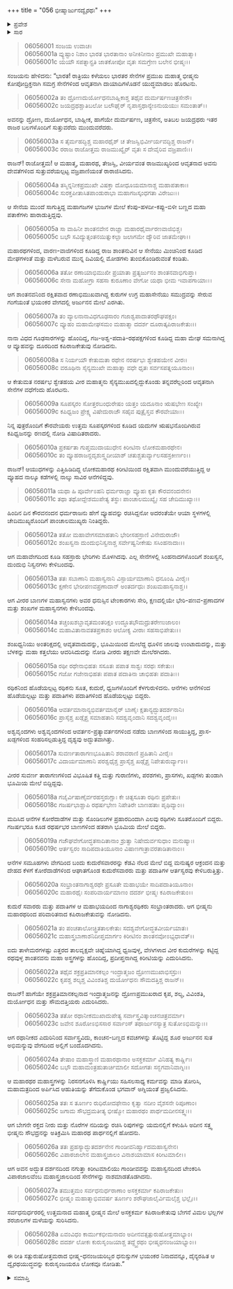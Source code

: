+++
title = "056 ಭೀಷ್ಮಾರ್ಜುನದ್ವೈರಥಃ"
+++

<details><summary>ಪ್ರವೇಶ</summary>


।।   ಓಂ ಓಂ ನಮೋ ನಾರಾಯಣಾಯ।।   ಶ್ರೀ ವೇದವ್ಯಾಸಾಯ ನಮಃ ।।

ಶ್ರೀ ಕೃಷ್ಣದ್ವೈಪಾಯನ ವೇದವ್ಯಾಸ ವಿರಚಿತ  

**ಶ್ರೀ ಮಹಾಭಾರತ**

**ಭೀಷ್ಮ ಪರ್ವ**

**ಭೀಷ್ಮವಧ ಪರ್ವ**

**ಅಧ್ಯಾಯ 56**

</details>

<details><summary>ಸಾರ</summary>

ಯುದ್ಧಾರಂಭ (1-20). ಭೀಷ್ಮಾರ್ಜುನರ ರಥಯುದ್ಧ (21-28).


</details>


> 06056001 ಸಂಜಯ ಉವಾಚ।   
06056001a ವ್ಯುಷ್ಟಾಂ ನಿಶಾಂ ಭಾರತ ಭಾರತಾನಾಂ
	ಅನೀಕಿನೀನಾಂ ಪ್ರಮುಖೇ ಮಹಾತ್ಮಾ।   
> 06056001c ಯಯೌ ಸಪತ್ನಾನ್ಪ್ರತಿ ಜಾತಕೋಪೋ
	ವೃತಃ ಸಮಗ್ರೇಣ ಬಲೇನ ಭೀಷ್ಮಃ।।   

ಸಂಜಯನು ಹೇಳಿದನು: “ಭಾರತ! ರಾತ್ರಿಯು ಕಳೆಯಲು ಭಾರತರ ಸೇನೆಗಳ ಪ್ರಮುಖ ಮಹಾತ್ಮ ಭೀಷ್ಮನು ಕೋಪೋದ್ರಿಕ್ತನಾಗಿ ಸಮಗ್ರ ಸೇನೆಗಳಿಂದ ಆವೃತನಾಗಿ ದಾಯಾದಿಗಳೊಡನೆ ಯುದ್ಧಮಾಡಲು ಹೊರಟನು.

> 06056002a ತಂ ದ್ರೋಣದುರ್ಯೋಧನಬಾಹ್ಲಿಕಾಶ್ಚ
	ತಥೈವ ದುರ್ಮರ್ಷಣಚಿತ್ರಸೇನೌ।   
> 06056002c ಜಯದ್ರಥಶ್ಚಾತಿಬಲೋ ಬಲೌಘೈರ್
	ನೃಪಾಸ್ತಥಾನ್ಯೇಽನುಯಯುಃ ಸಮಂತಾತ್।।   

ಅವನನ್ನು ದ್ರೋಣ, ದುರ್ಯೋಧನ, ಬಾಹ್ಲೀಕ, ಹಾಗೆಯೇ ದುರ್ಮರ್ಷಣ, ಚಿತ್ರಸೇನ, ಅತಿಬಲ ಜಯದ್ರಥರು ಇತರ ರಾಜರ ಬಲಗಳೊಂದಿಗೆ ಸುತ್ತುವರೆದು ಮುಂದುವರೆದರು.

> 06056003a ಸ ತೈರ್ಮಹದ್ಭಿಶ್ಚ ಮಹಾರಥೈಶ್
	ಚ ತೇಜಸ್ವಿಭಿರ್ವೀರ್ಯವದ್ಭಿಶ್ಚ ರಾಜನ್।   
> 06056003c ರರಾಜ ರಾಜೋತ್ತಮ ರಾಜಮುಖ್ಯೈರ್
	ವೃತಃ ಸ ದೇವೈರಿವ ವಜ್ರಪಾಣಿಃ।।   

ರಾಜನ್! ರಾಜೋತ್ತಮ! ಆ ಮಹಾತ್ಮ, ಮಹಾರಥ, ತೇಜಸ್ವಿ, ವೀರ್ಯವಂತ ರಾಜಮುಖ್ಯರಿಂದ ಆವೃತನಾದ ಅವನು ದೇವತೆಗಳಿಂದ ಸುತ್ತುವರೆಯಲ್ಪಟ್ಟ ವಜ್ರಪಾಣಿಯಂತೆ ರಾರಾಜಿಸಿದನು.

> 06056004a ತಸ್ಮಿನ್ನನೀಕಪ್ರಮುಖೇ ವಿಷಕ್ತಾ
	ದೋಧೂಯಮಾನಾಶ್ಚ ಮಹಾಪತಾಕಾಃ।   
> 06056004c ಸುರಕ್ತಪೀತಾಸಿತಪಾಂಡುರಾಭಾ
	ಮಹಾಗಜಸ್ಕಂಧಗತಾ ವಿರೇಜುಃ।।   

ಆ ಸೇನೆಯ ಮುಂದೆ ಸಾಗುತ್ತಿದ್ದ ಮಹಾಗಜಗಳ ಭುಜಗಳ ಮೇಲೆ ಕೆಂಪು-ಹಳದೀ-ಕಪ್ಪು-ಬಿಳೀ ಬಣ್ಣದ ಮಹಾ ಪತಾಕೆಗಳು ಹಾರಾಡುತ್ತಿದ್ದವು.

> 06056005a ಸಾ ವಾಹಿನೀ ಶಾಂತನವೇನ ರಾಜ್ಞಾ
	ಮಹಾರಥೈರ್ವಾರಣವಾಜಿಭಿಶ್ಚ।   
> 06056005c ಬಭೌ ಸವಿದ್ಯುತ್ಸಂತನಯಿತ್ನುಕಲ್ಪಾ
	ಜಲಾಗಮೇ ದ್ಯೌರಿವ ಜಾತಮೇಘಾ।।   

ಮಹಾರಥಗಳಿಂದ, ವಾರಣ-ವಾಜಿಗಳಿಂದ ಕೂಡಿದ್ದ ರಾಜ ಶಾಂತನುವಿನ ಆ ಸೇನೆಯು ಮಿಂಚಿನಿಂದ ಕೂಡಿದ ಮೇಘಗಳಂತೆ ಮತ್ತು ಮಳೆಬರುವ ಮುನ್ನ ದಿವಿಯಲ್ಲಿ ಮೋಡಗಳು ತುಂಬಿಕೊಂಡಿರುವಂತೆ ಕಂಡಿತು.

> 06056006a ತತೋ ರಣಾಯಾಭಿಮುಖೀ ಪ್ರಯಾತಾ
	ಪ್ರತ್ಯರ್ಜುನಂ ಶಾಂತನವಾಭಿಗುಪ್ತಾ।   
> 06056006c ಸೇನಾ ಮಹೋಗ್ರಾ ಸಹಸಾ ಕುರೂಣಾಂ
	ವೇಗೋ ಯಥಾ ಭೀಮ ಇವಾಪಗಾಯಾಃ।।   

ಆಗ ಶಾಂತನವನಿಂದ ರಕ್ಷಿತವಾದ ರಣಾಭಿಮುಖವಾಗಿದ್ದ ಕುರುಗಳ ಉಗ್ರ ಮಹಾಸೇನೆಯು ಸಮುದ್ರವನ್ನು ಸೇರುವ ಗಂಗೆಯಂತೆ ಭಯಂಕರ ವೇಗದಲ್ಲಿ ಅರ್ಜುನನ ಮೇಲೆ ಎರಗಿತು.

> 06056007a ತಂ ವ್ಯಾಲನಾನಾವಿಧಗೂಢಸಾರಂ
	ಗಜಾಶ್ವಪಾದಾತರಥೌಘಪಕ್ಷಂ।   
> 06056007c ವ್ಯೂಹಂ ಮಹಾಮೇಘಸಮಂ ಮಹಾತ್ಮಾ
	ದದರ್ಶ ದೂರಾತ್ಕಪಿರಾಜಕೇತುಃ।।   

ನಾನಾ ವಿಧದ ಗೂಢಸಾರಗಳನ್ನು ಹೊಂದಿದ್ದ, ಗಜ-ಅಶ್ವ-ಪದಾತಿ-ರಥಪಕ್ಷಗಳಿಂದ ಕೂಡಿದ್ದ ಮಹಾ ಮೇಘ ಸಮನಾಗಿದ್ದ ಆ ವ್ಯೂಹವನ್ನು ದೂರದಿಂದ ಕಪಿರಾಜಕೇತುವು ನೋಡಿದನು.

> 06056008a ಸ ನಿರ್ಯಯೌ ಕೇತುಮತಾ ರಥೇನ
	ನರರ್ಷಭಃ ಶ್ವೇತಹಯೇನ ವೀರಃ।   
> 06056008c ವರೂಥಿನಾ ಸೈನ್ಯಮುಖೇ ಮಹಾತ್ಮಾ
	ವಧೇ ಧೃತಃ ಸರ್ವಸಪತ್ನಯೂನಾಂ।।   

ಆ ಕೇತುಮತ ನರರ್ಷಭ ಶ್ವೇತಹಯ ವೀರ ಮಹಾತ್ಮನು ಸೈನ್ಯಮುಖದಲ್ಲಿದ್ದುಕೊಂಡು ತನ್ನವರೆಲ್ಲರಿಂದ ಆವೃತನಾಗಿ ಸೇನೆಗಳ ವಧೆಗೆಂದು ಹೊರಟನು.

> 06056009a ಸೂಪಸ್ಕರಂ ಸೋತ್ತರಬಂಧುರೇಷಂ
	ಯತ್ತಂ ಯದೂನಾಂ ಋಷಭೇಣ ಸಂಖ್ಯೇ।   
> 06056009c ಕಪಿಧ್ವಜಂ ಪ್ರೇಕ್ಷ್ಯ ವಿಷೇದುರಾಜೌ
	ಸಹೈವ ಪುತ್ರೈಸ್ತವ ಕೌರವೇಯಾಃ।।   

ನಿನ್ನ ಪುತ್ರರೊಂದಿಗೆ ಕೌರವೇಯರು ಉತ್ತಮ ಸೂಪಸ್ಕರಗಳಿಂದ ಕೂಡಿದ ಯದುಗಳ ಋಷಭನೊಂದಿಗಿರುವ ಕಪಿಧ್ವಜನನ್ನು ರಣದಲ್ಲಿ ನೋಡಿ ವಿಷಾದಿತರಾದರು.

> 06056010a ಪ್ರಕರ್ಷತಾ ಗುಪ್ತಮುದಾಯುಧೇನ
	ಕಿರೀಟಿನಾ ಲೋಕಮಹಾರಥೇನ।   
> 06056010c ತಂ ವ್ಯೂಹರಾಜನ್ದದೃಶುಸ್ತ್ವದೀಯಾಶ್
	ಚತುಶ್ಚತುರ್ವ್ಯಾಲಸಹಸ್ರಕೀರ್ಣಂ।।   

ರಾಜನ್! ಆಯುಧಗಳನ್ನು ಎತ್ತಿಹಿಡಿದಿದ್ದ ಲೋಕಮಹಾರಥ ಕಿರೀಟಿಯಿಂದ ರಕ್ಷಿತವಾಗಿ ಮುಂದುವರೆಯುತ್ತಿದ್ದ ಆ ವ್ಯೂಹದ ನಾಲ್ಕೂ ಕಡೆಗಳಲ್ಲಿ ನಾಲ್ಕು ಸಾವಿರ ಆನೆಗಳಿದ್ದವು.

> 06056011a ಯಥಾ ಹಿ ಪೂರ್ವೇಽಹನಿ ಧರ್ಮರಾಜ್ಞಾ
	ವ್ಯೂಹಃ ಕೃತಃ ಕೌರವನಂದನೇನ।   
> 06056011c ತಥಾ ತಥೋದ್ದೇಶಮುಪೇತ್ಯ ತಸ್ಥುಃ
	ಪಾಂಚಾಲಮುಖ್ಯೈಃ ಸಹ ಚೇದಿಮುಖ್ಯಾಃ।।   

ಹಿಂದಿನ ದಿನ ಕೌರವನಂದನ ಧರ್ಮರಾಜನು ಹೇಗೆ ವ್ಯೂಹವನ್ನು ರಚಿಸಿದ್ದನೋ ಅದರಂತೆಯೇ ಆಯಾ ಸ್ಥಳಗಳಲ್ಲಿ ಚೇದಿಮುಖ್ಯರೊಂದಿಗೆ ಪಾಂಚಾಲಮುಖ್ಯರು ನಿಂತಿದ್ದರು.

> 06056012a ತತೋ ಮಹಾವೇಗಸಮಾಹತಾನಿ
	ಭೇರೀಸಹಸ್ರಾಣಿ ವಿನೇದುರಾಜೌ।   
> 06056012c ಶಂಖಸ್ವನಾ ದುಂದುಭಿನಿಸ್ವನಾಶ್ಚ
	ಸರ್ವೇಷ್ವನೀಕೇಷು ಸಸಿಂಹನಾದಾಃ।।   

ಆಗ ಮಹಾವೇಗದಿಂದ ಕೂಡಿ ಸಹಸ್ರಾರು ಭೇರಿಗಳು ಮೊಳಗಿದವು. ಎಲ್ಲ ಸೇನೆಗಳಲ್ಲಿ ಸಿಂಹನಾದಗಳೊಂದಿಗೆ ಶಂಖಸ್ವನ, ದುಂದುಭಿ ನಿಸ್ವನಗಳು ಕೇಳಿಬಂದವು.

> 06056013a ತತಃ ಸಬಾಣಾನಿ ಮಹಾಸ್ವನಾನಿ
	ವಿಸ್ಫಾರ್ಯಮಾಣಾನಿ ಧನೂಂಷಿ ವೀರೈಃ।   
> 06056013c ಕ್ಷಣೇನ ಭೇರೀಪಣವಪ್ರಣಾದಾನ್
	ಅಂತರ್ದಧುಃ ಶಂಖಮಹಾಸ್ವನಾಶ್ಚ।।   

ಆಗ ವೀರರ ಬಾಣಗಳ ಮಹಾಸ್ವನಗಳು ಅವರ ಧನುಸ್ಸಿನ ಟೇಂಕಾರಗಳು ಸೇರಿ, ಕ್ಷಣದಲ್ಲಿಯೇ ಭೇರಿ-ಪಣವ-ಪ್ರಣಾದಗಳ ಮತ್ತು ಶಂಖಗಳ ಮಹಾಸ್ವನಗಳು ಕೇಳಿಬಂದವು.

> 06056014a ತಚ್ಚಂಖಶಬ್ದಾವೃತಮಂತರಿಕ್ಷಂ
	ಉದ್ಧೂತಭೌಮದ್ರುತರೇಣುಜಾಲಂ।   
> 06056014c ಮಹಾವಿತಾನಾವತತಪ್ರಕಾಶಂ
	ಆಲೋಕ್ಯ ವೀರಾಃ ಸಹಸಾಭಿಪೇತುಃ।।   

ಶಂಖಧ್ವನಿಯು ಅಂತರಿಕ್ಷದಲ್ಲಿ ಆವೃತವಾದುದನ್ನು, ಭೂಮಿಯಿಂದ ಮೇಲೆದ್ದ ಧೂಳಿನ ಜಾಲವು ಉಂಟಾದುದನ್ನು, ಮತ್ತು ಬೆಳಕನ್ನು ಮಹಾ ಕತ್ತಲೆಯು ಆವರಿಸಿದುದನ್ನು ನೋಡಿ ವೀರರು ತಕ್ಷಣವೇ ಮೇಲೆರಗಿದರು.

> 06056015a ರಥೀ ರಥೇನಾಭಿಹತಃ ಸಸೂತಃ
	ಪಪಾತ ಸಾಶ್ವಃ ಸರಥಃ ಸಕೇತುಃ।   
> 06056015c ಗಜೋ ಗಜೇನಾಭಿಹತಃ ಪಪಾತ
	ಪದಾತಿನಾ ಚಾಭಿಹತಃ ಪದಾತಿಃ।।   

ರಥಿಕನಿಂದ ಹೊಡೆಯಲ್ಪಟ್ಟ ರಥಿಕನು ಸೂತ, ಕುದುರೆ, ಧ್ವಜಗಳೊಂದಿಗೆ ಕೆಳಗುರುಳಿದನು. ಆನೆಗಳು ಆನೆಗಳಿಂದ ಹೊಡೆಯಲ್ಪಟ್ಟು ಮತ್ತು ಪದಾತಿಗಳು ಪದಾತಿಗಳಿಂದ ಹೊಡೆಯಲ್ಪಟ್ಟು ಬಿದ್ದರು.

> 06056016a ಆವರ್ತಮಾನಾನ್ಯಭಿವರ್ತಮಾನೈರ್
	ಬಾಣೈಃ ಕ್ಷತಾನ್ಯದ್ಭುತದರ್ಶನಾನಿ।   
> 06056016c ಪ್ರಾಸೈಶ್ಚ ಖಡ್ಗೈಶ್ಚ ಸಮಾಹತಾನಿ
	ಸದಶ್ವವೃಂದಾನಿ ಸದಶ್ವವೃಂದೈಃ।।   

ಅಶ್ವವೃಂದಗಳು ಅಶ್ವವೃಂದಗಳಿಂದ ಆವರ್ತನ-ಪ್ರತ್ಯಾವರ್ತನಗಳಿಂದ ನಡೆದು ಬಾಣಗಳಿಂದ ಸಾಯುತ್ತಿದ್ದ, ಪ್ರಾಸ-ಖಡ್ಗಗಳಿಂದ ಸಂಹರಿಸಲ್ಪಡುತ್ತಿದ್ದ ದೃಶ್ಯವು ಅದ್ಭುತವಾಗಿತ್ತು.

> 06056017a ಸುವರ್ಣತಾರಾಗಣಭೂಷಿತಾನಿ
	ಶರಾವರಾಣಿ ಪ್ರಹಿತಾನಿ ವೀರೈಃ।   
> 06056017c ವಿದಾರ್ಯಮಾಣಾನಿ ಪರಶ್ವಧೈಶ್ಚ
	ಪ್ರಾಸೈಶ್ಚ ಖಡ್ಗೈಶ್ಚ ನಿಪೇತುರುರ್ವ್ಯಾಂ।।   

ವೀರರ ಸುವರ್ಣ ತಾರಾಗಣಗಳಿಂದ ವಿಭೂಷಿತ ಕತ್ತಿ ಮತ್ತು ಗುರಾಣಿಗಳು, ಪರಶಗಳು, ಪ್ರಾಸಗಳು, ಖಡ್ಗಗಳು ತುಂಡಾಗಿ ಭೂಮಿಯ ಮೇಲೆ ಬಿದ್ದಿದ್ದವು.

> 06056018a ಗಜೈರ್ವಿಷಾಣೈರ್ವರಹಸ್ತರುಗ್ಣಾಃ
	ಕೇ ಚಿತ್ಸಸೂತಾ ರಥಿನಃ ಪ್ರಪೇತುಃ।   
> 06056018c ಗಜರ್ಷಭಾಶ್ಚಾಪಿ ರಥರ್ಷಭೇಣ
	ನಿಪೇತಿರೇ ಬಾಣಹತಾಃ ಪೃಥಿವ್ಯಾಂ।।   

ಮದಿಸಿದ ಆನೆಗಳ ಕೋರೆದಾಡೆಗಳ ಮತ್ತು ಸೊಂಡಿಲುಗಳ ಪ್ರಹಾರದಿಂದಾಗಿ ಎಲವು ರಥಿಗಳು ಸೂತರೊಂದಿಗೆ ಬಿದ್ದರು. ಗಜರ್ಷಭರೂ ಕೂಡ ರಥರ್ಷಭರ ಬಾಣಗಳಿಂದ ಹತರಾಗಿ ಭೂಮಿಯ ಮೇಲೆ ಬಿದ್ದರು.

> 06056019a ಗಜೌಘವೇಗೋದ್ಧತಸಾದಿತಾನಾಂ
	ಶ್ರುತ್ವಾ ನಿಷೇದುರ್ವಸುಧಾಂ ಮನುಷ್ಯಾಃ।   
> 06056019c ಆರ್ತಸ್ವರಂ ಸಾದಿಪದಾತಿಯೂನಾಂ
	ವಿಷಾಣಗಾತ್ರಾವರತಾಡಿತಾನಾಂ।।   

ಆನೆಗಳ ಸಮೂಹಗಳು ವೇಗದಿಂದ ಬಂದು ಕುದುರೆಸವಾರರನ್ನು ಕೆಡವಿ ನೆಲದ ಮೇಲೆ ಬಿದ್ದ ಮನುಷ್ಯರ ಆಕ್ರಂದನ ಮತ್ತು ದೇಹದ ಕೆಳಗೆ ಕೋರೆದಾಡೆಗಳಿಂದ ಆಘಾತಗೊಂಡ ಕುದುರೆಸವಾರರು ಮತ್ತು ಪದಾತಿಗಳ ಆರ್ತಸ್ವರವು ಕೇಳಿಬರುತ್ತಿತ್ತು.

> 06056020a ಸಂಭ್ರಾಂತನಾಗಾಶ್ವರಥೇ ಪ್ರಸೂತೇ
	ಮಹಾಭಯೇ ಸಾದಿಪದಾತಿಯೂನಾಂ।   
> 06056020c ಮಹಾರಥೈಃ ಸಂಪರಿವಾರ್ಯಮಾಣಂ
	ದದರ್ಶ ಭೀಷ್ಮಃ ಕಪಿರಾಜಕೇತುಂ।।   

ಕುದುರೆ ಸವಾರರು ಮತ್ತು ಪದಾತಿಗಳ ಆ ಮಹಾಭಯದಿಂದ ನಾಗಾಶ್ವರಥಿಕರು ಸಂಭ್ರಾಂತರಾದರು. ಆಗ ಭೀಷ್ಮನು ಮಹಾರಥರಿಂದ ಪರಿವಾರಿತನಾದ ಕಪಿರಾಜಕೇತುವನ್ನು ನೋಡಿದನು.

> 06056021a ತಂ ಪಂಚತಾಲೋಚ್ಛ್ರಿತತಾಲಕೇತುಃ
	ಸದಶ್ವವೇಗೋದ್ಧತವೀರ್ಯಯಾತಃ।   
> 06056021c ಮಹಾಸ್ತ್ರಬಾಣಾಶನಿದೀಪ್ತಮಾರ್ಗಂ
	ಕಿರೀಟಿನಂ ಶಾಂತನವೋಽಭ್ಯಧಾವತ್।।   

ಐದು ತಾಳೇಮರಗಳಷ್ಟು ಎತ್ತರದ ತಾಲವೃಕ್ಷವೇ ಚಿಹ್ನೆಯಾಗಿದ್ದ ಧ್ವಜವುಳ್ಳ, ವೇಗಿಗಳಾದ ವೀರ ಕುದುರೆಗಳನ್ನು ಕಟ್ಟಿದ್ದ ರಥವುಳ್ಳ ಶಾಂತನವನು ಮಹಾ ಅಸ್ತ್ರಗಳನ್ನು ಹೊಂದಿದ್ದ, ಪ್ರದೀಪ್ತನಾಗಿದ್ದ ಕಿರೀಟಿಯನ್ನು ಎದುರಿಸಿದನು.

> 06056022a ತಥೈವ ಶಕ್ರಪ್ರತಿಮಾನಕಲ್ಪಂ
	ಇಂದ್ರಾತ್ಮಜಂ ದ್ರೋಣಮುಖಾಭಿಸಸ್ರುಃ।   
> 06056022c ಕೃಪಶ್ಚ ಶಲ್ಯಶ್ಚ ವಿವಿಂಶತಿಶ್ಚ
	ದುರ್ಯೋಧನಃ ಸೌಮದತ್ತಿಶ್ಚ ರಾಜನ್।।   

ರಾಜನ್! ಹಾಗೆಯೇ ಶಕ್ರಪ್ರತಿಮಾನಕಲ್ಪನಾದ ಇಂದ್ರಾತ್ಮಜನನ್ನು ದ್ರೋಣಪ್ರಮುಖರಾದ ಕೃಪ, ಶಲ್ಯ, ವಿವಿಂಶತಿ, ದುರ್ಯೋಧನ ಮತ್ತು ಸೌಮದತ್ತಿಯರು ಎದುರಿಸಿದರು.

> 06056023a ತತೋ ರಥಾನೀಕಮುಖಾದುಪೇತ್ಯ
	ಸರ್ವಾಸ್ತ್ರವಿತ್ಕಾಂಚನಚಿತ್ರವರ್ಮಾ।   
> 06056023c ಜವೇನ ಶೂರೋಽಭಿಸಸಾರ ಸರ್ವಾಂಸ್
	ತಥಾರ್ಜುನಸ್ಯಾತ್ರ ಸುತೋಽಭಿಮನ್ಯುಃ।।   

ಆಗ ರಥಾನೀಕದ ಎದುರಿನಿಂದ ಸರ್ವಾಸ್ತ್ರವಿದು, ಕಾಂಚನ-ಬಣ್ಣದ ಕವಚಗಳನ್ನು ತೊಟ್ಟಿದ್ದ ಶೂರ ಅರ್ಜುನನ ಸುತ ಅಭಿಮನ್ಯುವು ವೇಗದಿಂದ ಅಲ್ಲಿಗೆ ಬಂದೊದಗಿದನು.

> 06056024a ತೇಷಾಂ ಮಹಾಸ್ತ್ರಾಣಿ ಮಹಾರಥಾನಾಂ
	ಅಸಕ್ತಕರ್ಮಾ ವಿನಿಹತ್ಯ ಕಾರ್ಷ್ಣಿಃ।   
> 06056024c ಬಭೌ ಮಹಾಮಂತ್ರಹುತಾರ್ಚಿಮಾಲೀ
	ಸದೋಗತಃ ಸನ್ಭಗವಾನಿವಾಗ್ನಿಃ।।   

ಆ ಮಹಾರಥರ ಮಹಾಸ್ತ್ರಗಳನ್ನು ನಿರಸನಗೊಳಿಸಿ ಕಾರ್ಷ್ಣಿಯು ಸಹಿಸಲಸಾಧ್ಯ ಕರ್ಮವನ್ನು ಮಾಡಿ ತೋರಿಸಿ, ಮಹಾಮತ್ರದಿಂದ ಅರ್ಪಿಸಿದ ಆಹುತಿಯನ್ನು ತೆಗೆದುಕೊಂಡ ಭಗವಾನ್ ಅಗ್ನಿಯಂತೆ ಪ್ರಜ್ವಲಿಸಿದನು.

> 06056025a ತತಃ ಸ ತೂರ್ಣಂ ರುಧಿರೋದಫೇನಾಂ
	ಕೃತ್ವಾ ನದೀಂ ವೈಶಸನೇ ರಿಪೂಣಾಂ।   
> 06056025c ಜಗಾಮ ಸೌಭದ್ರಮತೀತ್ಯ ಭೀಷ್ಮೋ
	ಮಹಾರಥಂ ಪಾರ್ಥಮದೀನಸತ್ತ್ವಃ।।   

ಆಗ ಬೇಗನೇ ರಕ್ತದ ನೀರು ಮತ್ತು ನೊರೆಗಳ ನದಿಯನ್ನು ರಚಿಸಿ ರಿಪುಗಳನ್ನು ಯಮನಲ್ಲಿಗೆ ಕಳುಹಿಸಿ ಅದೀನ ಸತ್ತ್ವ ಭೀಷ್ಮನು ಸೌಭದ್ರನನ್ನು ಅತಿಕ್ರಮಿಸಿ ಮಹಾರಥ ಪಾರ್ಥನಲ್ಲಿಗೆ ಹೋದನು.

> 06056026a ತತಃ ಪ್ರಹಸ್ಯಾದ್ಭುತದರ್ಶನೇನ
	ಗಾಂಡೀವನಿರ್ಹ್ವಾದಮಹಾಸ್ವನೇನ।   
> 06056026c ವಿಪಾಠಜಾಲೇನ ಮಹಾಸ್ತ್ರಜಾಲಂ
	ವಿನಾಶಯಾಮಾಸ ಕಿರೀಟಮಾಲೀ।।   

ಆಗ ಅವನ ಅದ್ಭುತ ದರ್ಶನದಿಂದ ನಗುತ್ತಾ ಕಿರೀಟಮಾಲಿಯು ಗಾಂಡೀವವನ್ನು ಮಹಾಸ್ವನದಿಂದ ಟೇಂಕರಿಸಿ ವಿಪಾಠಜಾಲವೆಂಬ ಮಹಾಸ್ತ್ರಜಾಲದಿಂದ ಸೇನೆಗಳನ್ನು ನಾಶಮಾಡತೊಡಗಿದನು.

> 06056027a ತಮುತ್ತಮಂ ಸರ್ವಧನುರ್ಧರಾಣಾಂ
	ಅಸಕ್ತಕರ್ಮಾ ಕಪಿರಾಜಕೇತುಃ।   
> 06056027c ಭೀಷ್ಮಂ ಮಹಾತ್ಮಾಭಿವವರ್ಷ ತೂರ್ಣಂ
	ಶರೌಘಜಾಲೈರ್ವಿಮಲೈಶ್ಚ ಭಲ್ಲೈಃ।।   

ಸರ್ವಧನುರ್ಧರರಲ್ಲಿ ಉತ್ತಮನಾದ ಮಹಾತ್ಮ ಭೀಷ್ಮನ ಮೇಲೆ ಅಸಕ್ತಕರ್ಮ ಕಪಿರಾಜಕೇತುವು ಬೇಗನೆ ವಿಮಲ ಭಲ್ಲಗಳ ಶರಜಾಲಗಳ ಮಳೆಯನ್ನು ಸುರಿಸಿದನು.

> 06056028a ಏವಂವಿಧಂ ಕಾರ್ಮುಕಭೀಮನಾದಂ
	ಅದೀನವತ್ಸತ್ಪುರುಷೋತ್ತಮಾಭ್ಯಾಂ।   
> 06056028c ದದರ್ಶ ಲೋಕಃ ಕುರುಸೃಂಜಯಾಶ್ಚ
	ತದ್ದ್ವೈರಥಂ ಭೀಷ್ಮಧನಂಜಯಾಭ್ಯಾಂ।।  

ಈ ರೀತಿ ಸತ್ಪುರುಷೋತ್ತಮರಾದ ಭೀಷ್ಮ-ಧನಂಜಯರಿಬ್ಬರ ಧನುಸ್ಸುಗಳ ಭಯಂಕರ ನಿನಾದವನ್ನೂ, ದೈನ್ಯರಹಿತ ಆ ದ್ವೈರಥಯುದ್ಧವನ್ನು ಕುರುಸೃಂಜಯರೂ ಲೋಕವೂ ನೋಡಿತು.”



<details><summary>ಸಮಾಪ್ತಿ</summary>


ಇತಿ ಶ್ರೀ ಮಹಾಭಾರತೇ ಭೀಷ್ಮ ಪರ್ವಣಿ ಭೀಷ್ಮವಧ ಪರ್ವಣಿ ಭೀಷ್ಮಾರ್ಜುನದ್ವೈರಥೇ ಷಟ್ಪಂಚಾಶತ್ತಮೋಽಧ್ಯಾಯಃ।।  
ಇದು ಶ್ರೀ ಮಹಾಭಾರತದಲ್ಲಿ ಭೀಷ್ಮ ಪರ್ವದಲ್ಲಿ ಭೀಷ್ಮವಧ ಪರ್ವದಲ್ಲಿ ಭೀಷ್ಮಾರ್ಜುನದ್ವೈರಥ ಎನ್ನುವ ಐವತ್ತಾರನೇ ಅಧ್ಯಾಯವು.

</details>
